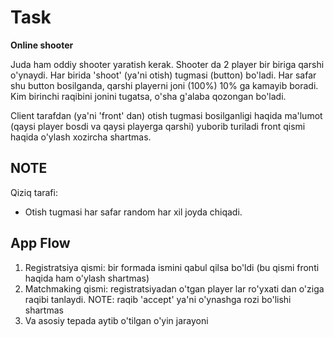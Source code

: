 # Task
**Online shooter**

Juda ham oddiy shooter yaratish kerak.
Shooter da 2 player bir biriga qarshi o'ynaydi.
Har birida 'shoot' (ya'ni otish) tugmasi (button) bo'ladi.
Har safar shu button bosilganda, qarshi playerni joni (100%)
10% ga kamayib boradi.
Kim birinchi raqibini jonini tugatsa, o'sha g'alaba qozongan bo'ladi.

Client tarafdan (ya'ni 'front' dan) otish tugmasi bosilganligi haqida
ma'lumot (qaysi player bosdi va qaysi playerga qarshi) yuborib turiladi
front qismi haqida o'ylash xozircha shartmas.

## NOTE
Qiziq tarafi:
- Otish tugmasi har safar random har xil joyda chiqadi.

## App Flow

1. Registratsiya qismi: bir formada ismini qabul qilsa bo'ldi (bu qismi fronti haqida ham o'ylash shartmas)
2. Matchmaking qismi: registratsiyadan o'tgan player lar ro'yxati dan o'ziga raqibi tanlaydi. NOTE: raqib 'accept' ya'ni o'ynashga rozi bo'lishi shartmas
3. Va asosiy tepada aytib o'tilgan o'yin jarayoni

